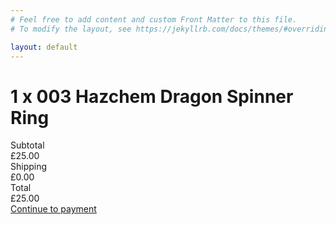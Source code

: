 ```yaml
---
# Feel free to add content and custom Front Matter to this file.
# To modify the layout, see https://jekyllrb.com/docs/themes/#overriding-theme-defaults

layout: default
---
```


<div class="fixed w-100 vh-100 b--solid bw5 tc v-mid pointer-events-none z-5"></div>

<div class="pa5">

  <h1>1 x 003 Hazchem Dragon Spinner Ring</h1>
  <div class="w-100 f3">
    <div class="w-50 fl">
      Subtotal
    </div>
    <div class="w-50 fl">
      £25.00
    </div>
  </div>

  <div class="w-100 f3">
    <div class="w-50 fl">
      Shipping
    </div>
    <div class="w-50 fl">
      £0.00
    </div>
  </div>

  <div class="w-100 f2 mt4">
    <div class="w-50 fl">
      Total
    </div>
    <div class="w-50 fl">
      £25.00
    </div>
  </div>

  <a href="/shipping.html" class="btn bg-black orange no-underline pt3 pb3 ph4 dib tc mt4 f3 ttu w-100">
    Continue to payment
  </a>

</div>





